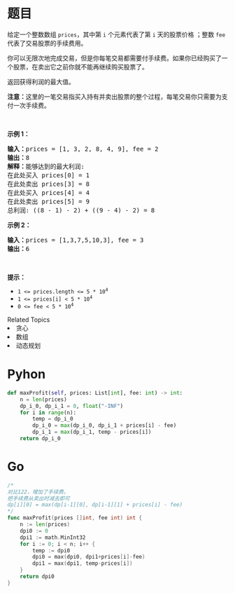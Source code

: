 # 题目
<p>给定一个整数数组 <code>prices</code>，其中第 <code>i</code> 个元素代表了第 <code>i</code> 天的股票价格 ；整数 <code>fee</code> 代表了交易股票的手续费用。</p>

<p>你可以无限次地完成交易，但是你每笔交易都需要付手续费。如果你已经购买了一个股票，在卖出它之前你就不能再继续购买股票了。</p>

<p>返回获得利润的最大值。</p>

<p><strong>注意：</strong>这里的一笔交易指买入持有并卖出股票的整个过程，每笔交易你只需要为支付一次手续费。</p>

<p> </p>

<p><strong>示例 1：</strong></p>

<pre>
<strong>输入：</strong>prices = [1, 3, 2, 8, 4, 9], fee = 2
<strong>输出：</strong>8
<strong>解释：</strong>能够达到的最大利润:  
在此处买入 prices[0] = 1
在此处卖出 prices[3] = 8
在此处买入 prices[4] = 4
在此处卖出 prices[5] = 9
总利润: ((8 - 1) - 2) + ((9 - 4) - 2) = 8</pre>

<p><strong>示例 2：</strong></p>

<pre>
<strong>输入：</strong>prices = [1,3,7,5,10,3], fee = 3
<strong>输出：</strong>6
</pre>

<p> </p>

<p><strong>提示：</strong></p>

<ul>
	<li><code>1 <= prices.length <= 5 * 10<sup>4</sup></code></li>
	<li><code>1 <= prices[i] < 5 * 10<sup>4</sup></code></li>
	<li><code>0 <= fee < 5 * 10<sup>4</sup></code></li>
</ul>
<div><div>Related Topics</div><div><li>贪心</li><li>数组</li><li>动态规划</li></div></div>

# Pyhon

```python
def maxProfit(self, prices: List[int], fee: int) -> int:
    n = len(prices)
    dp_i_0, dp_i_1 = 0, float("-INF")
    for i in range(n):
        temp = dp_i_0
        dp_i_0 = max(dp_i_0, dp_i_1 + prices[i] - fee)
        dp_i_1 = max(dp_i_1, temp - prices[i])
    return dp_i_0
```

# Go

```go
/*
对比122，增加了手续费。
把手续费从卖出时减去即可
dp[i][0] = max(dp[i-1][0], dp[i-1][1] + prices[i] - fee)
*/
func maxProfit(prices []int, fee int) int {
	n := len(prices)
	dpi0 := 0
	dpi1 := math.MinInt32
	for i := 0; i < n; i++ {
		temp := dpi0
		dpi0 = max(dpi0, dpi1+prices[i]-fee)
		dpi1 = max(dpi1, temp-prices[i])
	}
	return dpi0
}
```